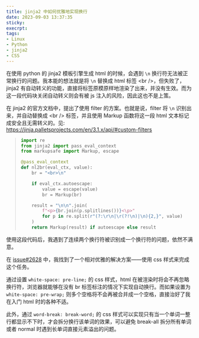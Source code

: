 ```yaml
---
title: jinja2 中如何优雅地实现换行
date: 2023-09-03 13:37:35
sticky:
execrpt:
tags:
- Linux
- Python
- jinja2
- CSS
---
```


在使用 python 的 jinja2 模板引擎生成 html 的时候，会遇到 `\n` 换行符无法被正常换行的问题。我本能的想法就是将 `\n` 替换成 html 标签 \<br />，但失败了，jinja2 有自动转义的功能，直接将标签原模原样地渲染了出来，并没有生效。而为这一段代码块关闭自动转义则会有被 js 注入的风险，因此这也不是上策。

在 jinja2 的官方文档中，提出了使用 filter 的方案。也就是说，filter 将 `\n` 识别出来，并自动替换成 \<br /> 标签，并且使用 Markup 函数将这一段 html 文本标记成安全且无需转义的。见: https://jinja.palletsprojects.com/en/3.1.x/api/#custom-filters

> ```python
> import re
> from jinja2 import pass_eval_context
> from markupsafe import Markup, escape
> 
> @pass_eval_context
> def nl2br(eval_ctx, value):
>     br = "<br>\n"
> 
>     if eval_ctx.autoescape:
>         value = escape(value)
>         br = Markup(br)
> 
>     result = "\n\n".join(
>         f"<p>{br.join(p.splitlines())}<\p>"
>         for p in re.split(r"(?:\r\n|\r(?!\n)|\n){2,}", value)
>     )
>     return Markup(result) if autoescape else result
> ```

使用这段代码后，我遇到了连续两个换行符被识别成一个换行符的问题，依然不满意。

在 [issue#2628](https://github.com/pallets/flask/issues/2628) 中，我找到了一个相对优雅的解决方案——使用 css 样式来完成这个任务。

通过设置 `white-space: pre-line;` 的 css 样式，html 在被渲染时将会不再忽略换行符，浏览器就能够在没有 br 标签标注的情况下实现自动换行。而如果设置为 `white-space: pre-wrap;` 则多个空格将不会再被合并成一个空格，直接治好了我在入门 html 时的各种不适。

此外，通过 `word-break: break-word;` 的 css 样式可以实现只有当一个单词一整行都显示不下时，才会拆分换行该单词的效果，可以避免 break-all 拆分所有单词或者 normal 时遇到长单词直接元素溢出的问题。
